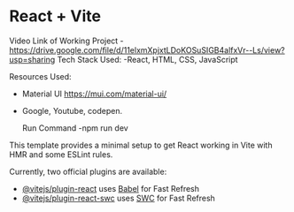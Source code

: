 # React + Vite
Video Link of Working Project - https://drive.google.com/file/d/11elxmXpjxtLDoKOSuSIGB4alfxVr--Ls/view?usp=sharing
Tech Stack Used:
-React, HTML, CSS, JavaScript

Resources Used:
- Material UI https://mui.com/material-ui/
- Google, Youtube, codepen.

  Run Command
  -npm run dev

  
  

This template provides a minimal setup to get React working in Vite with HMR and some ESLint rules.

Currently, two official plugins are available:

- [@vitejs/plugin-react](https://github.com/vitejs/vite-plugin-react/blob/main/packages/plugin-react/README.md) uses [Babel](https://babeljs.io/) for Fast Refresh
- [@vitejs/plugin-react-swc](https://github.com/vitejs/vite-plugin-react-swc) uses [SWC](https://swc.rs/) for Fast Refresh
